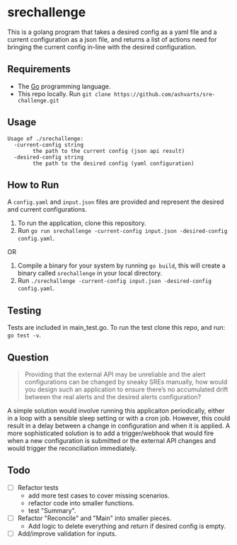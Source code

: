 # srechallenge
This is a golang program that takes a desired config as a yaml file and a current configuration as a json file, and returns a list of actions need for bringing the current config in-line with the desired configuration.

## Requirements
- The [Go](https://go.dev/doc/install) programming language.  
- This repo locally. Run `git clone https://github.com/ashvarts/sre-challenge.git`


## Usage
```
Usage of ./srechallenge:
  -current-config string
        the path to the current config (json api result)
  -desired-config string
        the path to the desired config (yaml configuration)
```

## How to Run
A `config.yaml` and `input.json` files are provided and represent the desired and current configurations.
1. To run the application, clone this repository.
2. Run `go run srechallenge -current-config input.json -desired-config config.yaml`.  

OR
1. Compile a binary for your system by running `go build`, this will create a binary called `srechallenge` in your local directory.
2. Run `./srechallenge -current-config input.json -desired-config config.yaml`.   

## Testing
Tests are included in main_test.go. To run the test clone this repo, and run: `go test -v`.

## Question
> Providing that the external API may be unreliable and the alert configurations can be changed by sneaky SREs manually, how would you design such an application to ensure there’s no accumulated drift between the real alerts and the desired alerts configuration?

A simple solution would involve running this applicaiton periodically, either in a loop with a sensible sleep setting or with a cron job. However, this could result in a delay between a change in configuration and when it is applied. A more sophisticated solution is to add a trigger/webhook that would fire when a new configuration is submitted or the external API changes and would trigger the reconciliation immediately. 

## Todo 
- [ ] Refactor tests
    - add more test cases to cover missing scenarios.
    - refactor code into smaller functions.
    - test "Summary".
- [ ] Refactor "Reconcile" and "Main" into smaller pieces. 
    - Add logic to delete everything and return if desired config is empty.
- [ ] Add/improve validation for inputs.